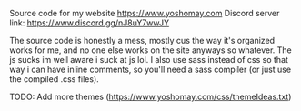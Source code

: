 Source code for my website https://www.yoshomay.com
Discord server link:  https://www.discord.gg/nJ8uY7wwJY

The source code is honestly a mess, mostly cus the way it's organized works for me, and no one else works on the site anyways so whatever.
The js sucks im well aware i suck at js lol. I also use sass instead of css so that way i can have inline comments, so you'll need a sass compiler (or just use the compiled .css files).  



TODO:
Add more themes (https://www.yoshomay.com/css/themeIdeas.txt)